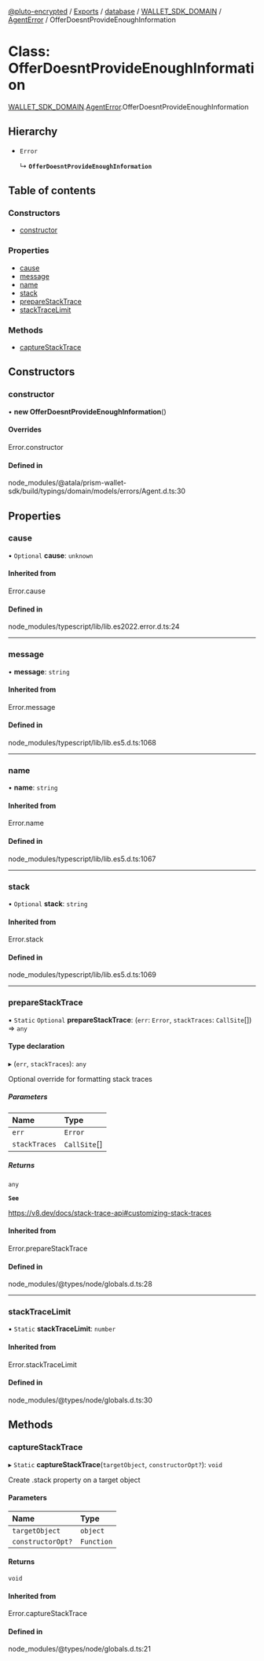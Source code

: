 [@pluto-encrypted](../README.md) / [Exports](../modules.md) / [database](../modules/database.md) / [WALLET\_SDK\_DOMAIN](../modules/database.WALLET_SDK_DOMAIN.md) / [AgentError](../modules/database.WALLET_SDK_DOMAIN.AgentError.md) / OfferDoesntProvideEnoughInformation

# Class: OfferDoesntProvideEnoughInformation

[WALLET\_SDK\_DOMAIN](../modules/database.WALLET_SDK_DOMAIN.md).[AgentError](../modules/database.WALLET_SDK_DOMAIN.AgentError.md).OfferDoesntProvideEnoughInformation

## Hierarchy

- `Error`

  ↳ **`OfferDoesntProvideEnoughInformation`**

## Table of contents

### Constructors

- [constructor](database.WALLET_SDK_DOMAIN.AgentError.OfferDoesntProvideEnoughInformation.md#constructor)

### Properties

- [cause](database.WALLET_SDK_DOMAIN.AgentError.OfferDoesntProvideEnoughInformation.md#cause)
- [message](database.WALLET_SDK_DOMAIN.AgentError.OfferDoesntProvideEnoughInformation.md#message)
- [name](database.WALLET_SDK_DOMAIN.AgentError.OfferDoesntProvideEnoughInformation.md#name)
- [stack](database.WALLET_SDK_DOMAIN.AgentError.OfferDoesntProvideEnoughInformation.md#stack)
- [prepareStackTrace](database.WALLET_SDK_DOMAIN.AgentError.OfferDoesntProvideEnoughInformation.md#preparestacktrace)
- [stackTraceLimit](database.WALLET_SDK_DOMAIN.AgentError.OfferDoesntProvideEnoughInformation.md#stacktracelimit)

### Methods

- [captureStackTrace](database.WALLET_SDK_DOMAIN.AgentError.OfferDoesntProvideEnoughInformation.md#capturestacktrace)

## Constructors

### constructor

• **new OfferDoesntProvideEnoughInformation**()

#### Overrides

Error.constructor

#### Defined in

node_modules/@atala/prism-wallet-sdk/build/typings/domain/models/errors/Agent.d.ts:30

## Properties

### cause

• `Optional` **cause**: `unknown`

#### Inherited from

Error.cause

#### Defined in

node_modules/typescript/lib/lib.es2022.error.d.ts:24

___

### message

• **message**: `string`

#### Inherited from

Error.message

#### Defined in

node_modules/typescript/lib/lib.es5.d.ts:1068

___

### name

• **name**: `string`

#### Inherited from

Error.name

#### Defined in

node_modules/typescript/lib/lib.es5.d.ts:1067

___

### stack

• `Optional` **stack**: `string`

#### Inherited from

Error.stack

#### Defined in

node_modules/typescript/lib/lib.es5.d.ts:1069

___

### prepareStackTrace

▪ `Static` `Optional` **prepareStackTrace**: (`err`: `Error`, `stackTraces`: `CallSite`[]) => `any`

#### Type declaration

▸ (`err`, `stackTraces`): `any`

Optional override for formatting stack traces

##### Parameters

| Name | Type |
| :------ | :------ |
| `err` | `Error` |
| `stackTraces` | `CallSite`[] |

##### Returns

`any`

**`See`**

https://v8.dev/docs/stack-trace-api#customizing-stack-traces

#### Inherited from

Error.prepareStackTrace

#### Defined in

node_modules/@types/node/globals.d.ts:28

___

### stackTraceLimit

▪ `Static` **stackTraceLimit**: `number`

#### Inherited from

Error.stackTraceLimit

#### Defined in

node_modules/@types/node/globals.d.ts:30

## Methods

### captureStackTrace

▸ `Static` **captureStackTrace**(`targetObject`, `constructorOpt?`): `void`

Create .stack property on a target object

#### Parameters

| Name | Type |
| :------ | :------ |
| `targetObject` | `object` |
| `constructorOpt?` | `Function` |

#### Returns

`void`

#### Inherited from

Error.captureStackTrace

#### Defined in

node_modules/@types/node/globals.d.ts:21
